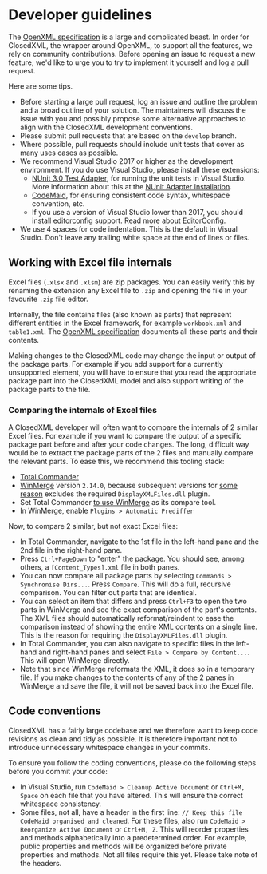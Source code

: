 # Developer guidelines
The [OpenXML specification](https://www.ecma-international.org/publications/standards/Ecma-376.htm) is a large and complicated beast. In order for ClosedXML, the wrapper around OpenXML, to support all the features, we rely on community contributions. Before opening an issue to request a new feature, we'd like to urge you to try to implement it yourself and log a pull request.

Here are some tips.

* Before starting a large pull request, log an issue and outline the problem and a broad outline of your solution. The maintainers will discuss the issue with you and possibly propose some alternative approaches to align with the ClosedXML development conventions. 
* Please submit pull requests that are based on the `develop` branch.
* Where possible, pull requests should include unit tests that cover as many uses cases as possible.
* We recommend Visual Studio 2017 or higher as the development environment. If you do use Visual Studio, please install these extensions:
  * [NUnit 3.0 Test Adapter](https://marketplace.visualstudio.com/items?itemName=NUnitDevelopers.NUnit3TestAdapter), for running the unit tests in Visual Studio. More information about this at the [NUnit Adapter Installation](https://github.com/nunit/docs/wiki/Adapter-Installation).
  * [CodeMaid](https://marketplace.visualstudio.com/items?itemName=SteveCadwallader.CodeMaid), for ensuring consistent code syntax, whitespace convention, etc.
  * If you use a version of Visual Studio lower than 2017, you should install [editorconfig](<https://marketplace.visualstudio.com/items?itemName=EditorConfigTeam.EditorConfig>) support. Read more about [EditorConfig](http://www.editorconfig.org).
* We use 4 spaces for code indentation. This is the default in Visual Studio. Don't leave any trailing white space at the end of lines or files.



## Working with Excel file internals
Excel files (`.xlsx` and `.xlsm`) are zip packages. You can easily verify this by renaming the extension any Excel file to `.zip` and opening the file in your favourite `.zip` file editor.

Internally, the file contains files (also known as parts) that represent different entities in the Excel framework, for example `workbook.xml` and `table1.xml`. The [OpenXML specification](https://www.ecma-international.org/publications/standards/Ecma-376.htm) documents all these parts and their contents.

Making changes to the ClosedXML code may change the input or output of the package parts. For example if you add support for a currently unsupported element, you will have to ensure that you read the appropriate package part into the ClosedXML model and also support writing of the package parts to the file.

### Comparing the internals of Excel files

A ClosedXML developer will often want to compare the internals of 2 similar Excel files. For example if you want to compare the output of a specific package part before and after your code changes. The long, difficult way would be to extract the package parts of the 2 files and manually compare the relevant parts. To ease this, we recommend this tooling stack:

- [Total Commander](https://www.ghisler.com/download.htm)
- [WinMerge](http://winmerge.org/downloads) version `2.14.0`, because subsequent versions for [some reason](https://bitbucket.org/winmerge/winmerge/issues/152/displayxmlfiles-plugin-not-included-with) excludes the required `DisplayXMLFiles.dll` plugin.
- Set Total Commander [to use WinMerge](https://superuser.com/questions/238039/can-i-replace-internal-diff-in-total-commander-with-a-custom-tool) as its compare tool.
- In WinMerge, enable `Plugins > Automatic Prediffer`

Now, to compare 2 similar, but not exact Excel files:

- In Total Commander, navigate to the 1st file in the left-hand pane and the 2nd file in the right-hand pane.
- Press `Ctrl+PageDown` to "enter" the package. You should see, among others, a `[Content_Types].xml` file in both panes.
- You can now compare all package parts by selecting `Commands > Synchronise Dirs...`. Press `Compare`. This will do a full, recursive comparison. You can filter out parts that are identical. 
- You can select an item that differs and press `Ctrl+F3` to open the two parts in WinMerge and see the exact comparison of the part's contents. The XML files should automatically reformat/reindent to ease the comparison instead of showing the entire XML contents on a single line. This is the reason for requiring the `DisplayXMLFiles.dll` plugin.
- In Total Commander, you can also navigate to specific files in the left-hand and right-hand panes and select `File > Compare by Content...`. This will open WinMerge directly.
- Note that since WinMerge reformats the XML, it does so in a temporary file. If you make changes to the contents of any of the 2 panes in WinMerge and save the file, it will not be saved back into the Excel file.

## Code conventions
ClosedXML has a fairly large codebase and we therefore want to keep code revisions as clean and tidy as possible. It is therefore important not to introduce unnecessary whitespace changes in your commits.

To ensure you follow the coding conventions, please do the following steps before you commit your code:

- In Visual Studio, run `CodeMaid > Cleanup Active Document` or `Ctrl+M, Space` on each file that you have altered. This will ensure the correct whitespace consistency.
- Some files, not all, have a header in the first line: `// Keep this file CodeMaid organised and cleaned`. For these files, also run `CodeMaid > Reorganize Active Document` or `Ctrl+M, Z`. This will reorder properties and methods alphabetically into a predetermined order. For example, public properties and methods will be organized before private properties and methods. Not all files require this yet. Please take note of the headers.